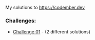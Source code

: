 My solutions to https://codember.dev

### Challenges:

- [Challenge 01](challenge-01) - (2 different solutions)
